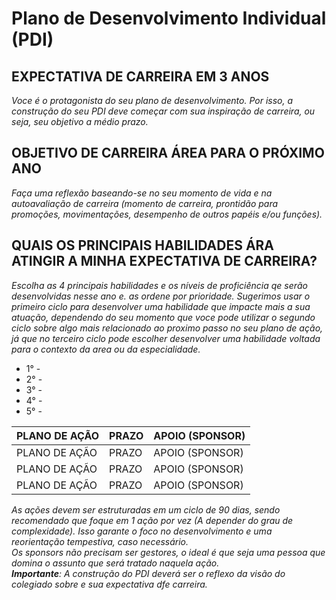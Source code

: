 # Plano de Desenvolvimento Individual (PDI)

## EXPECTATIVA DE CARREIRA EM 3 ANOS

*Voce é o protagonista do seu plano de desenvolvimento. Por isso, a construção do seu PDI deve começar com sua inspiração de carreira, ou seja, seu objetivo a médio prazo.*

## OBJETIVO DE CARREIRA ÁREA PARA O PRÓXIMO ANO 

*Faça uma reflexão baseando-se no seu momento de vida e na autoavaliação de carreira (momento de carreira, prontidão para promoções, movimentações, desempenho de outros papéis e/ou funções).*

## QUAIS OS PRINCIPAIS HABILIDADES ÁRA ATINGIR A MINHA EXPECTATIVA DE CARREIRA?

*Escolha as 4 principais habilidades e os níveis de proficiência qe serão desenvolvidas nesse ano e. as ordene por prioridade. Sugerimos usar o primeiro ciclo para desenvolver uma habilidade que impacte mais a sua atuação, dependendo do seu momento que voce pode utilizar o segundo ciclo sobre algo mais relacionado ao proximo passo no seu plano de ação, já que no terceiro ciclo pode escolher desenvolver uma habilidade voltada para o contexto da area ou da especialidade.*

- 1° - 
- 2° - 
- 3° - 
- 4° - 
- 5° - 

PLANO DE AÇÃO | PRAZO | APOIO (SPONSOR)
|-|-|-|
PLANO DE AÇÃO | PRAZO | APOIO (SPONSOR)
PLANO DE AÇÃO | PRAZO | APOIO (SPONSOR)
PLANO DE AÇÃO | PRAZO | APOIO (SPONSOR)

*As ações devem ser estruturadas em um ciclo de 90 dias, sendo recomendado que foque em 1 ação por vez (A depender do grau de complexidade). Isso garante o foco no desenvolvimento e uma reorientação tempestiva, caso necessário.  
Os sponsors não precisam ser gestores, o ideal é que seja uma pessoa que domina o assunto que será tratado naquela ação.  
**Importante**: A construção do PDI deverá ser o reflexo da visão do colegiado sobre e sua expectativa dfe carreira.*